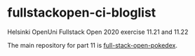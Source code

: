# fullstackopen-ci-bloglist
Helsinki OpenUni Fullstack Open 2020 exercise 11.21 and 11.22

The main repository for part 11 is [full-stack-open-pokedex](https://github.com/ltketola/full-stack-open-pokedex).
